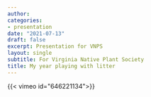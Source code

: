 ```yaml
---
author: 
categories:
- presentation
date: "2021-07-13"
draft: false
excerpt: Presentation for VNPS
layout: single
subtitle: For Virginia Native Plant Society
title: My year playing with litter
---
```


{{< vimeo id="646221134">}}
